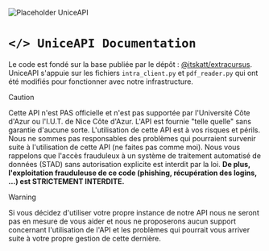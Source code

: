 ![Placeholder UniceAPI](https://i.imgur.com/fct8lte.png)

# `</> UniceAPI Documentation`

Le code est fondé sur la base publiée par le dépôt : [@itskatt/extracursus](https://github.com/itskatt/Extracursus). UniceAPI s'appuie sur les fichiers `intra_client.py` et `pdf_reader.py` qui ont été modifiés pour fonctionner avec notre infrastructure.

> [!CAUTION]
> Cette API n'est PAS officielle et n'est pas supportée par l'Université Côte d'Azur ou l'I.U.T. de Nice Côte d'Azur. L'API est fournie "telle quelle" sans garantie d'aucune sorte. 
> L'utilisation de cette API est à vos risques et périls. Nous ne sommes pas responsables des problèmes qui pourraient survenir suite à l'utilisation de cette API (ne faites pas comme moi). 
> Nous vous rappelons que l'accès frauduleux à un système de traitement automatisé de données (STAD) sans autorisation explicite est interdit par la loi.
> **De plus, l'exploitation frauduleuse de ce code (phishing, récupération des logins, ...) est STRICTEMENT INTERDITE.**

> [!WARNING] 
> Si vous décidez d'utiliser votre propre instance de notre API nous ne seront pas en mesure de vous aider et nous ne proposerons aucun support concernant l'utilisation de l'API et les problèmes qui pourrait vous arriver suite à votre propre gestion de cette dernière.